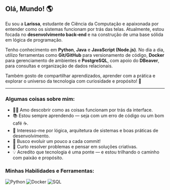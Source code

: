 ## Olá, Mundo! 🌎

Eu sou a **Larissa**, estudante de Ciência da Computação e apaixonada por entender como os sistemas funcionam por trás das telas. Atualmente, estou focada no **desenvolvimento back-end** e na construção de uma base sólida em lógica de programação.

Tenho conhecimento em **Python**, **Java** e **JavaScript (Node.js)**. No dia a dia, utilizo ferramentas como **Git/GitHub** para versionamento de código, **Docker** para gerenciamento de ambientes e **PostgreSQL**, com apoio do **DBeaver**, para consultas e organização de dados relacionais.

Também gosto de compartilhar aprendizados, aprender com a prática e explorar o universo da tecnologia com curiosidade e propósito! 🚀

---

### Algumas coisas sobre mim:

- 👩‍💻 Amo descobrir como as coisas funcionam por trás da interface.
- 📚 Estou sempre aprendendo — seja com um erro de código ou um bom café ☕.
- 🧠 Interesso-me por lógica, arquitetura de sistemas e boas práticas de desenvolvimento.
- 🎯 Busco evoluir um pouco a cada commit!
- 🧩 Curto resolver problemas e pensar em soluções criativas.
- 💡 Acredito que tecnologia é uma ponte — e estou trilhando o caminho com paixão e propósito.

### Minhas Habilidades e Ferramentas:

![Python](https://img.shields.io/badge/Python-3776AB?style=for-the-badge&logo=python&logoColor=white)
![Docker](https://img.shields.io/badge/Docker-2496ED?style=for-the-badge&logo=docker&logoColor=white)
![SQL](https://img.shields.io/badge/SQL-003B57?style=for-the-badge&logo=mysql&logoColor=white)

